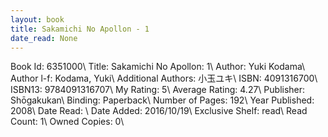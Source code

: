 ```yaml
---
layout: book
title: Sakamichi No Apollon - 1
date_read: None
---
```


Book Id: 6351000\ 
Title: Sakamichi No Apollon: 1\ 
Author: Yuki Kodama\ 
Author l-f: Kodama, Yuki\ 
Additional Authors: 小玉ユキ\ 
ISBN: 4091316700\ 
ISBN13: 9784091316707\ 
My Rating: 5\ 
Average Rating: 4.27\ 
Publisher: Shōgakukan\ 
Binding: Paperback\ 
Number of Pages: 192\ 
Year Published: 2008\ 
Date Read: \ 
Date Added: 2016/10/19\ 
Exclusive Shelf: read\ 
Read Count: 1\ 
Owned Copies: 0\ 

